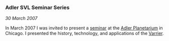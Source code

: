 ### Adler SVL Seminar Series

*30 March 2007*

In March 2007 I was invited to present a [seminar][] at the [Adler Planetarium][adler] in Chicago. I presented the history, technology, and applications of the [Varrier][].

[seminar]: http://www.evl.uic.edu/core.php?mod=4&type=4&indi=493
[adler]:   http://www.adlerplanetarium.org/
[varrier]: research.html#varrier
